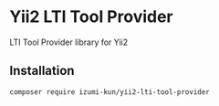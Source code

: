 Yii2 LTI Tool Provider
======================

LTI Tool Provider library for Yii2

Installation
------------

```
composer require izumi-kun/yii2-lti-tool-provider
```
